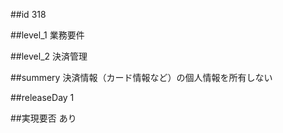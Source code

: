##id
318

##level_1
業務要件

##level_2
決済管理

##summery
決済情報（カード情報など）の個人情報を所有しない

##releaseDay
1

##実現要否
あり

